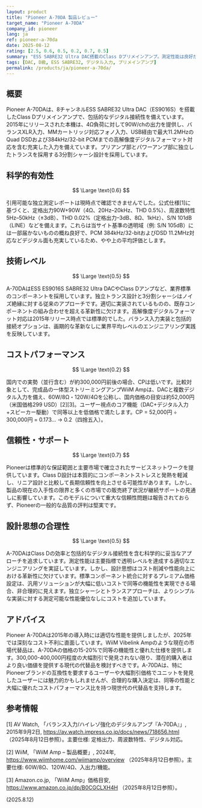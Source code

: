 ```yaml
---
layout: product
title: "Pioneer A-70DA 製品レビュー"
target_name: "Pioneer A-70DA"
company_id: pioneer
lang: ja
ref: pioneer-a-70da
date: 2025-08-12
rating: [2.5, 0.6, 0.5, 0.2, 0.7, 0.5]
summary: "ESS SABRE32 Ultra DAC搭載のClass Dプリメインアンプ。測定性能は良好だが、価格の15%で同等機能の代替品が存在するため、コストパフォーマンスが著しく劣る"
tags: [DAC, D級, ESS SABRE32, デジタル入力, プリメインアンプ]
permalink: /products/ja/pioneer-a-70da/
---
```

## 概要

Pioneer A-70DAは、8チャンネルESS SABRE32 Ultra DAC（ES9016S）を搭載したClass Dプリメインアンプで、包括的なデジタル接続性を備えています。2015年にリリースされた本機は、4Ω負荷に対して90W/chの出力を提供し、バランスXLR入力、MMカートリッジ対応フォノ入力、USB経由で最大11.2MHzのQuad DSDおよび384kHz/32-bit PCMまでの高解像度デジタルフォーマット対応を含む充実した入力を備えています。プリアンプ部とパワーアンプ部に独立したトランスを採用する3分割シャーシ設計を採用しています。

## 科学的有効性

$$ \Large \text{0.6} $$

引用可能な独立測定レポートは現時点で確認できませんでした。公式仕様[1]に基づくと、定格出力90W+90W（4Ω、20Hz–20kHz、THD 0.5%）、周波数特性5Hz–50kHz（±3dB）、THD 0.02%（定格出力–3dB、8Ω、1kHz）、S/N 101dB（LINE）などを備えます。これらは当サイト基準の透明域（例: S/N 105dB）には一部届かないものの概ね良好で、PCM 384kHz/32-bitおよびDSD 11.2MHz対応などデジタル面も充実しているため、やや上の平均評価とします。

## 技術レベル

$$ \Large \text{0.5} $$

A-70DAはESS ES9016S SABRE32 Ultra DACやClass Dアンプなど、業界標準のコンポーネントを採用しています。独立トランス設計と3分割シャーシはノイズ絶縁に対する従来のアプローチです。適切に実装されているものの、既存コンポーネントの組み合わせを超える革新性に欠けます。高解像度デジタルフォーマット対応は2015年リリース時点では標準的でした。バランス入力実装と包括的接続オプションは、画期的な革新なしに業界平均レベルのエンジニアリング実践を反映しています。

## コストパフォーマンス

$$ \Large \text{0.2} $$

国内での実勢（並行含む）が約300,000円前後の場合、CPは低いです。比較対象として、完成品の一体型ストリーミングアンプWiiM Ampは、DACと複数デジタル入力を備え、60W/8Ω・120W/4Ωを公称し、国内価格の目安は約52,000円（米国価格299 USD）[2][3]。ユーザー視点のコア機能（DAC+デジタル入力+スピーカー駆動）で同等以上を低価格で満たします。CP = 52,000円 ÷ 300,000円 = 0.173… → 0.2（四捨五入）。

## 信頼性・サポート

$$ \Large \text{0.7} $$

Pioneerは標準的な保証範囲と主要市場で確立されたサービスネットワークを提供しています。Class D設計は本質的にコンポーネントストレスと発熱を軽減し、リニア設計と比較して長期信頼性を向上させる可能性があります。しかし、製品の現在の入手性の限界と多くの市場での販売終了状況が継続サポートの見通しに影響しています。このモデルについて重大な信頼性問題は報告されておらず、Pioneerの一般的な品質の評判は堅実です。

## 設計思想の合理性

$$ \Large \text{0.5} $$

A-70DAはClass Dの効率と包括的なデジタル接続性を含む科学的に妥当なアプローチを追求しています。測定性能は主要指標で透明レベルを達成する適切なエンジニアリングを実証しています。しかし、設計思想はコスト削減や性能向上における革新性に欠けています。標準コンポーネント統合に対するプレミアム価格設定は、汎用ソリューションが大幅に低いコストで同等の機能性を実現できる場合、非合理的に見えます。独立シャーシとトランスアプローチは、よりシンプルな実装に対する測定可能な性能優位なしにコストを追加しています。

## アドバイス

Pioneer A-70DAは2015年の導入時には適切な性能を提供しましたが、2025年では深刻なコスト不利に直面しています。WiiM Vibelink Ampのような現在の市場代替品は、A-70DAの価格の15-20%で同等の機能性と優れた仕様を提供します。300,000-400,000円程度の大幅割引で発見されない限り、潜在的購入者はより良い価値を提供する現代の代替品を検討すべきです。A-70DAは、特にPioneerブランドの互換性を要求するユーザーや大幅割引価格でユニットを発見したユーザーには魅力的かもしれませんが、合理的な購入決定は、同等の性能と大幅に優れたコストパフォーマンス比を持つ現世代の代替品を支持します。

## 参考情報

[1] AV Watch, 「バランス入力/ハイレゾ強化のデジタルアンプ『A-70DA』」, 2015年9月2日, https://av.watch.impress.co.jp/docs/news/718656.html （2025年8月12日参照）。主要仕様: 定格出力、周波数特性、デジタル対応。

[2] WiiM, 「WiiM Amp – 製品概要」, 2024年, https://www.wiimhome.com/wiimamp/overview （2025年8月12日参照）。主要仕様: 60W/8Ω、120W/4Ω、入出力/機能。

[3] Amazon.co.jp, 「WiiM Amp」価格目安, https://www.amazon.co.jp/dp/B0CGCLXH4H （2025年8月12日参照）。

(2025.8.12)
